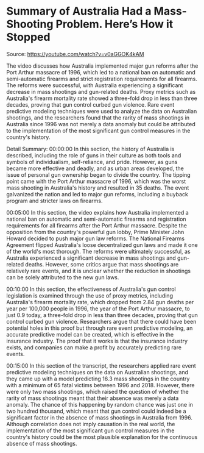# Summary of Australia Had a Mass-Shooting Problem. Here’s How it Stopped

Source: https://youtube.com/watch?v=v0aGGOK4kAM

The video discusses how Australia implemented major gun reforms after the Port Arthur massacre of 1996, which led to a national ban on automatic and semi-automatic firearms and strict registration requirements for all firearms. The reforms were successful, with Australia experiencing a significant decrease in mass shootings and gun-related deaths. Proxy metrics such as Australia's firearm mortality rate showed a three-fold drop in less than three decades, proving that gun control curbed gun violence. Rare event predictive modeling techniques were used to analyze the data on Australian shootings, and the researchers found that the rarity of mass shootings in Australia since 1996 was not merely a data anomaly but could be attributed to the implementation of the most significant gun control measures in the country's history.

Detail Summary: 
00:00:00
In this section, the history of Australia is described, including the role of guns in their culture as both tools and symbols of individualism, self-reliance, and pride. However, as guns became more effective and deadly, and as urban areas developed, the issue of personal gun ownership began to divide the country. The tipping point came with the Port Arthur massacre of 1996, which was the worst mass shooting in Australia's history and resulted in 35 deaths. The event galvanized the nation and led to major gun reforms, including a buyback program and stricter laws on firearms.

00:05:00
In this section, the video explains how Australia implemented a national ban on automatic and semi-automatic firearms and registration requirements for all firearms after the Port Arthur massacre. Despite the opposition from the country's powerful gun lobby, Prime Minister John Howard decided to push major gun law reforms. The National Firearms Agreement flipped Australia's loose decentralized gun laws and made it one of the world's most thorough. The reforms were ultimately successful, as Australia experienced a significant decrease in mass shootings and gun-related deaths. However, some critics argue that mass shootings are relatively rare events, and it is unclear whether the reduction in shootings can be solely attributed to the new gun laws.

00:10:00
In this section, the effectiveness of Australia's gun control legislation is examined through the use of proxy metrics, including Australia's firearm mortality rate, which dropped from 2.84 gun deaths per year per 100,000 people in 1996, the year of the Port Arthur massacre, to just 0.9 today, a three-fold drop in less than three decades, proving that gun control curbed gun violence. Researchers argue that there could have been potential holes in this proof but through rare event predictive modeling, an accurate predictive model can be created, which is effective in the insurance industry. The proof that it works is that the insurance industry exists, and companies can make a profit by accurately predicting rare events.

00:15:00
In this section of the transcript, the researchers applied rare event predictive modeling techniques on the data on Australian shootings, and they came up with a model predicting 16.3 mass shootings in the country with a minimum of 65 fatal victims between 1996 and 2018. However, there were only two mass shootings, which raised the question of whether the rarity of mass shootings meant that their absence was merely a data anomaly. The chance of this happening by random chance was just one in two hundred thousand, which meant that gun control could indeed be a significant factor in the absence of mass shootings in Australia from 1996. Although correlation does not imply causation in the real world, the implementation of the most significant gun control measures in the country's history could be the most plausible explanation for the continuous absence of mass shootings.

